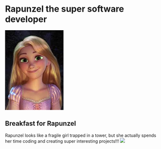 # Rapunzel the super software developer  
![](images/rapunzel.jpg)

## Breakfast for Rapunzel

Rapunzel looks like a fragile girl trapped in a tower, but she actually spends her time coding and creating super interesting projects!!!
![](images/rap_laptop.jpg)

